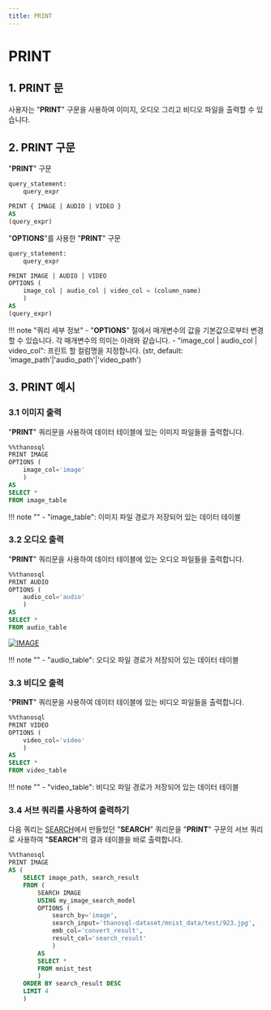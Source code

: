 ```yaml
---
title: PRINT
---
```


# __PRINT__

## __1. PRINT 문__

사용자는 "__PRINT__" 구문을 사용하여 이미지, 오디오 그리고 비디오 파일을 출력할 수 있습니다.

## __2. PRINT 구문__

"__PRINT__" 구문

```sql
query_statement:
    query_expr

PRINT { IMAGE | AUDIO | VIDEO }
AS
(query_expr)
```

"__OPTIONS__"를 사용한 "__PRINT__" 구문

```sql
query_statement:
    query_expr

PRINT IMAGE | AUDIO | VIDEO
OPTIONS (
    image_col | audio_col | video_col = (column_name)
    )
AS
(query_expr)
```

!!! note "쿼리 세부 정보"
    - "__OPTIONS__" 절에서 매개변수의 값을 기본값으로부터 변경할 수 있습니다. 각 매개변수의 의미는 아래와 같습니다.
        - "image_col | audio_col | video_col": 프린트 할 컬럼명을 지정합니다. (str, default: 'image_path'|'audio_path'|'video_path')

## __3. PRINT 예시__

### __3.1 이미지 출력__

"__PRINT__" 쿼리문을 사용하여 데이터 테이블에 있는 이미지 파일들을 출력합니다.

```sql
%%thanosql
PRINT IMAGE
OPTIONS (
    image_col='image'
    )
AS
SELECT *
FROM image_table
```

!!! note ""
    - "image_table": 이미지 파일 경로가 저장되어 있는 데이터 테이블

### __3.2 오디오 출력__

"__PRINT__" 쿼리문을 사용하여 데이터 테이블에 있는 오디오 파일들을 출력합니다.

```sql
%%thanosql
PRINT AUDIO
OPTIONS (
    audio_col='audio'
    )
AS
SELECT *
FROM audio_table
```

[![IMAGE](/img/thanosql_syntax/query/PRINT/PRINT_img1.png)](/img/thanosql_syntax/query/PRINT/PRINT_img1.png)

!!! note ""
    - "audio_table": 오디오 파일 경로가 저장되어 있는 데이터 테이블


### __3.3 비디오 출력__

"__PRINT__" 쿼리문을 사용하여 데이터 테이블에 있는 비디오 파일들을 출력합니다.

```sql
%%thanosql
PRINT VIDEO
OPTIONS (
    video_col='video'
    )
AS
SELECT *
FROM video_table
```

!!! note ""
    - "video_table": 비디오 파일 경로가 저장되어 있는 데이터 테이블

### __3.4 서브 쿼리를 사용하여 출력하기__

다음 쿼리는 [SEARCH](/ko/how-to_guides/ThanoSQL_query/SEARCH_SYNTAX)에서 만들었던 "__SEARCH__" 쿼리문을 "__PRINT__" 구문의 서브 쿼리로 사용하여 "__SEARCH__"의 결과 테이블을 바로 출력합니다.

```sql
%%thanosql
PRINT IMAGE 
AS (
    SELECT image_path, search_result 
    FROM (
        SEARCH IMAGE 
        USING my_image_search_model 
        OPTIONS (
            search_by='image',
            search_input='thanosql-dataset/mnist_data/test/923.jpg',
            emb_col='convert_result',
            result_col='search_result'
            )
        AS 
        SELECT * 
        FROM mnist_test
        )
    ORDER BY search_result DESC 
    LIMIT 4
    )
```